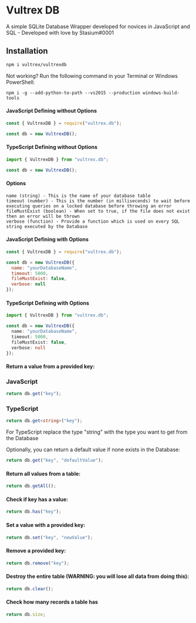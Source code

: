 # Vultrex DB

A simple SQLite Database Wrapper developed for novices in JavaScript and SQL - Developed with love by Stasium#0001

## Installation

```bash
npm i vultrex/vultrexdb
```  
  
Not working? Run the following command in your Terminal or Windows PowerShell:

`npm i -g --add-python-to-path --vs2015 --production windows-build-tools`

#### JavaScript Defining without Options

```javascript
const { VultrexDB } = require("vultrex.db");

const db = new VultrexDB();
```

#### TypeScript Defining without Options

```typescript
import { VultrexDB } from "vultrex.db";

const db = new VultrexDB();
```

#### Options
```
name (string) - This is the name of your database table
timeout (number) - This is the number (in milliseconds) to wait before executing queries on a locked database before throwing an error
fileMustExist (boolean) - When set to true, if the file does not exist then an error will be thrown
verbose (function) - Provide a function which is used on every SQL string executed by the Database
```

#### JavaScript Defining with Options
```javascript
const { VultrexDB } = require("vultrex.db");

const db = new VultrexDB({
  name: "yourDatabaseName",
  timeout: 5000,
  fileMustExist: false,
  verbose: null 
});
```

#### TypeScript Defining with Options
```typescript
import { VultrexDB } from "vultrex.db";

const db = new VultrexDB({
  name: "yourDatabaseName",
  timeout: 5000,
  fileMustExist: false,
  verbose: null 
});
```

#### Return a value from a provided key:
### JavaScript
```javascript
return db.get("key");
```

### TypeScript
```typescript
return db.get<string>("key");
```
For TypeScript replace the type "string" with the type you want to get from the Database

Optionally, you can return a default value if none exists in the Database:

```javascript
return db.get("key", "defaultValue");
```

#### Return all values from a table:

```javascript
return db.getAll();
```

#### Check if key has a value:

```javascript
return db.has("key");
```

#### Set a value with a provided key:

```javascript
return db.set("key", "newValue");
```

#### Remove a provided key:

```javascript
return db.remove("key");
```

#### Destroy the entire table (WARNING: you will lose all data from doing this):

```javascript
return db.clear();
```

#### Check how many records a table has

```javascript
return db.size;
```
